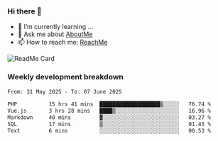 ### Hi there 👋

- 🌱 I’m currently learning ...
- 💬 Ask me about [AboutMe](https://www.itzcy.com/about)
- 📫 How to reach me: [ReachMe](https://www.itzcy.com/about)

![ReadMe Card](https://github-readme-stats-ten-gilt.vercel.app/api?username=SuperChenYun&show_icons=true&title_color=fff&icon_color=79ff97&text_color=9f9f9f&bg_color=151515&hide_border=true)

### Weekly development breakdown
<!--START_SECTION:waka-->

```txt
From: 31 May 2025 - To: 07 June 2025

PHP          15 hrs 41 mins  ███████████████████▒░░░░░   76.74 %
Vue.js       3 hrs 28 mins   ████▒░░░░░░░░░░░░░░░░░░░░   16.96 %
Markdown     40 mins         ▓░░░░░░░░░░░░░░░░░░░░░░░░   03.27 %
SQL          17 mins         ▒░░░░░░░░░░░░░░░░░░░░░░░░   01.43 %
Text         6 mins          ░░░░░░░░░░░░░░░░░░░░░░░░░   00.53 %
```

<!--END_SECTION:waka-->
